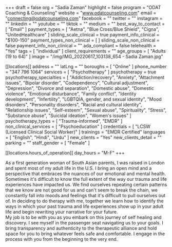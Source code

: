 +++
draft = false
org = "Sadia Zaman"
highlight = false
program = "ODAT Coaching & Counseling"
website = "www.odatcounseling.com"
email = "connecting@odatcounseling.com"
facebook = ""
twitter = ""
instagram = ""
linkedin = ""
youtube = ""
tiktok = ""
medium = ""
best_way_to_contact = [ "Email" ]
payment_types = [
  "Aetna",
  "Blue Cross/Blue Shield",
  "Cigna",
  "UnitedHealthcare"
]
sliding_scale_clinical = true
payment_info_clinical = "$100-150"
payment_types_non_clinical = [ ]
sliding_scale_non_clinical = false
payment_info_non_clinical = ""
ada_compliant = false
telehealth = "Yes"
tags = [ "individual" ]
client_requirements = ""
age_groups = [ "Adults (19 to 64)" ]
image = "/img/IMG_20220617_103138_654 - Sadia Zaman.jpg"

[[locations]]
address = ""
latLng = ""
boroughs = [ "Online" ]
phone_number = "347 796 1064"
services = [ "Psychotherapy" ]
psychotherapy = true
psychotherapy_specialties = [
  "Addiction/recovery",
  "Anxiety",
  "Attachment issues",
  "Bipolar disorder",
  "Codependency",
  "Cultural adjustment",
  "Depression",
  "Divorce and separation",
  "Domestic abuse",
  "Domestic violence",
  "Emotional disturbance",
  "Family conflict",
  "Identity development",
  "Infertility",
  "LGBTQIA, gender, and sexual identity",
  "Mood disorders",
  "Personality disorders",
  "Racial and cultural identity",
  "Relationship issues",
  "Self-esteem",
  "Sexual abuse",
  "Spirituality",
  "Stress",
  "Substance abuse",
  "Suicidal ideation",
  "Women's issues"
]
psychotherapy_types = [ "Trauma-informed", "EMDR" ]
non_clinical_services = [ "Psychoeducation" ]
credentials = [ "LCSW (Licensed Clinical Social Worker)" ]
trainings = "EMDR Certified"
languages = [ "English", "Hindi", "Urdu" ]
new_clients = "Yes"
new_clients_detail = ""
parking = ""
staff_gender = [ "Female" ]

  [[locations.hours_of_operation]]
  day_hours = "M-F"
+++


As a first generation woman of South Asian parents, I was raised in London and spent most of my adult life in the U.S. I bring an open mind and a perspective that embraces the nuances of our emotional and mental health. <br>
Sometimes it's difficult to know the full extent of the way our trauma and life experiences have impacted us. We find ourselves repeating certain patterns that we know are not good for us and can't seem to break the chain, we constantly fall into moods and feelings that it's difficult to pull ourselves out of. In deciding to do therapy with me, together we learn how to identify the ways in which your past trauma and life experiences show up in your adult life and begin rewriting your narrative for your future. <br>
My job is to be with you as you embark on this journey of self healing and discovery. I see myself in the passenger seat navigating us to your goals. I bring transparency and authenticity to the therapeutic alliance and hold space for you to bring whatever feels safe and comfortable. I engage in the process with you from the beginning to the very end. <br>
